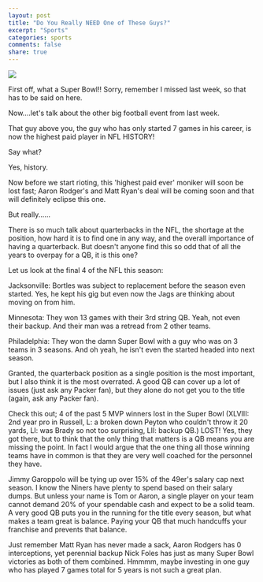```yaml
---
layout: post
title: "Do You Really NEED One of These Guys?"
excerpt: "Sports"
categories: sports
comments: false
share: true
---
```


![](https://thumbor.forbes.com/thumbor/960x0/smart/https%3A%2F%2Fspecials-images.forbesimg.com%2Fdam%2Fimageserve%2F900117158%2F960x0.jpg%3Ffit%3Dscale)



First off, what a Super Bowl!! Sorry, remember I missed last week, so that has to be said on here.


Now....let's talk about the other big football event from last week.



That guy above you, the guy who has only started 7 games in his career, is now the highest paid player in NFL HISTORY!

Say what?


Yes, history.



Now before we start rioting, this 'highest paid ever' moniker will soon be lost fast; Aaron Rodger's and Matt Ryan's deal will be coming soon and that will definitely eclipse this one. 


But really......



There is so much talk about quarterbacks in the NFL, the shortage at the position, how hard it is to find one in any way, and the overall importance of having a quarterback. But doesn't anyone find this so odd that of all the years to overpay for a QB, it is this one?


Let us look at the final 4 of the NFL this season:


Jacksonville: Bortles was subject to replacement before the season even started. Yes, he kept his gig but even now the Jags are thinking about moving on from him.


Minnesota: They won 13 games with their 3rd string QB. Yeah, not even their backup. And their man was a retread from 2 other teams.


Philadelphia: They won the damn Super Bowl with a guy who was on 3 teams in 3 seasons. And oh yeah, he isn't even the started headed into next season.


Granted, the quarterback position as a single position is the most important, but I also think it is the most overrated. A good QB can cover up a lot of issues (just ask any Packer fan), but they alone do not get you to the title (again, ask any Packer fan).

Check this out; 4 of the past 5 MVP winners lost in the Super Bowl (XLVIII: 2nd year pro in Russell, L: a broken down Peyton who couldn't throw it 20 yards, LI: was Brady so not too surprising, LII: backup QB.) LOST! Yes, they got there, but to think that the only thing that matters is a QB means you are missing the point. In fact I would argue that the one thing all those winning teams have in common is that they are very well coached for the personnel they have. 


Jimmy Garoppolo will be tying up over 15% of the 49er's salary cap next season. I know the Niners have plenty to spend based on their salary dumps. But unless your name is Tom or Aaron, a single player on your team cannot demand 20% of your spendable cash and expect to be a solid team. A very good QB puts you in the running for the title every season, but what makes a team great is balance. Paying your QB that much handcuffs your franchise and prevents that balance.


Just remember Matt Ryan has never made a sack, Aaron Rodgers has 0 interceptions, yet perennial backup Nick Foles has just as many Super Bowl victories as both of them combined. Hmmmm, maybe investing in one guy who has played 7 games total for 5 years is not such a great plan.





